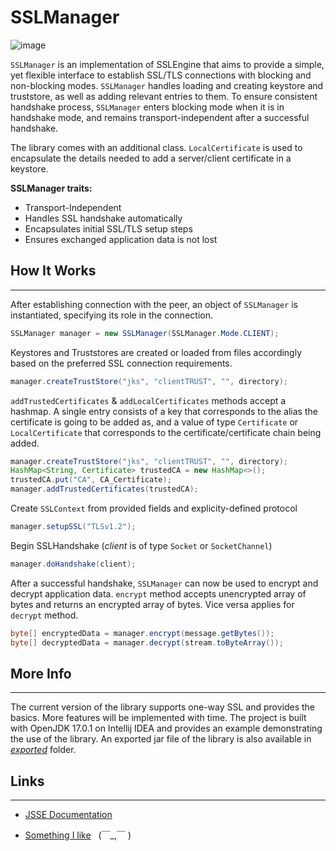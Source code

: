 # SSLManager 
![image](https://img.shields.io/badge/Project%20State-Active-brightgreen)

`SSLManager` is an implementation of SSLEngine that aims to provide a simple, yet flexible interface to establish SSL/TLS connections with blocking and non-blocking modes. `SSLManager` handles loading and creating keystore and truststore, as well as adding relevant entries to them. To ensure consistent handshake process, `SSLManager` enters blocking mode when it is in handshake mode, and remains transport-independent after a successful handshake.

The library comes with an additional class. `LocalCertificate` is used to encapsulate the details needed to add a server/client certificate in a keystore.

**SSLManager traits:**
- Transport-Independent
- Handles SSL handshake automatically
- Encapsulates initial SSL/TLS setup steps
- Ensures exchanged application data is not lost

## How It Works
<hr>

After establishing connection with the peer, an object of `SSLManager` is instantiated, specifying its role in the connection.
```java 
SSLManager manager = new SSLManager(SSLManager.Mode.CLIENT);
```

Keystores and Truststores are created or loaded from files accordingly based on the preferred SSL connection requirements.
```java
manager.createTrustStore("jks", "clientTRUST", "", directory);
```


`addTrustedCertificates` & `addLocalCertificates` methods accept a hashmap. A single entry consists of a key that corresponds to the alias the certificate is going to be added as, and a value of type `Certificate` or `LocalCertificate` that corresponds to the certificate/certificate chain being added.
```java
manager.createTrustStore("jks", "clientTRUST", "", directory);
HashMap<String, Certificate> trustedCA = new HashMap<>();
trustedCA.put("CA", CA_Certificate);
manager.addTrustedCertificates(trustedCA);
```


Create `SSLContext` from provided fields and explicity-defined protocol
```java
manager.setupSSL("TLSv1.2");
```


Begin SSLHandshake (*client* is of type `Socket` or `SocketChannel`)
```java
manager.doHandshake(client);
```

After a successful handshake, `SSLManager` can now be used to encrypt and decrypt application data. `encrypt` method accepts unencrypted array of bytes and returns an encrypted array of bytes. Vice versa applies for `decrypt` method.
```java
byte[] encryptedData = manager.encrypt(message.getBytes());
byte[] decryptedData = manager.decrypt(stream.toByteArray());
```

## More Info 
<hr>

The current version of the library supports one-way SSL and provides the basics. More features will be implemented with time. The project is built with OpenJDK 17.0.1 on Intellij IDEA and provides an example demonstrating the use of the library. An exported jar file of the library is also available in
*[exported](/exported)* folder.

## Links 
<hr>

- [JSSE Documentation](https://docs.oracle.com/javase/8/docs/technotes/guides/security/jsse/JSSERefGuide.html)  

- [Something I like](https://youtu.be/1tk1pqwrOys) &nbsp;&nbsp;(￣_,￣ )

